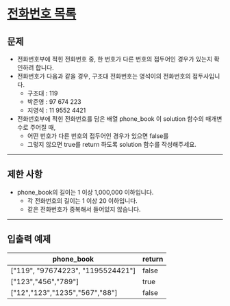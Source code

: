 # [전화번호 목록](https://school.programmers.co.kr/learn/courses/30/lessons/42577)

## 문제
- 전화번호부에 적힌 전화번호 중, 한 번호가 다른 번호의 접두어인 경우가 있는지 확인하려 합니다. 
- 전화번호가 다음과 같을 경우, 구조대 전화번호는 영석이의 전화번호의 접두사입니다.
  - 구조대 : 119
  - 박준영 : 97 674 223
  - 지영석 : 11 9552 4421
- 전화번호부에 적힌 전화번호를 담은 배열 phone_book 이 solution 함수의 매개변수로 주어질 때, 
  - 어떤 번호가 다른 번호의 접두어인 경우가 있으면 false를 
  - 그렇지 않으면 true를 return 하도록 solution 함수를 작성해주세요.

---

## 제한 사항
- phone_book의 길이는 1 이상 1,000,000 이하입니다.
  - 각 전화번호의 길이는 1 이상 20 이하입니다.
  - 같은 전화번호가 중복해서 들어있지 않습니다.

---

## 입출력 예제
| phone_book                       | return |
|----------------------------------|-------|
| ["119", "97674223", "1195524421"] | false |
| ["123","456","789"]              | true  |
| ["12","123","1235","567","88"]   | false |

